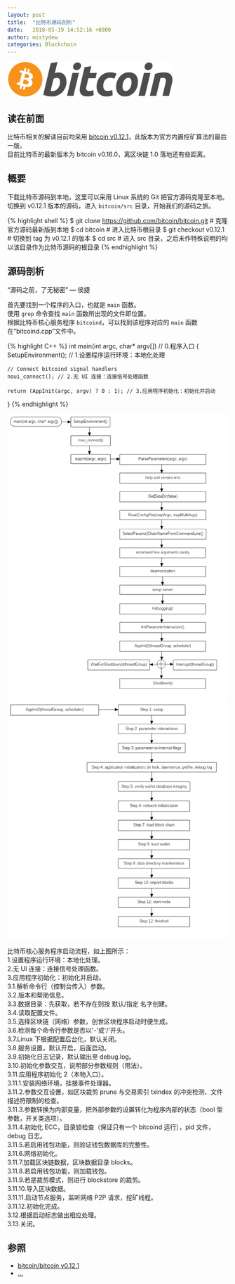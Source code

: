 ```yaml
---
layout: post
title:  "比特币源码剖析"
date:   2018-05-19 14:52:16 +0800
author: mistydew
categories: Blockchain
---
```

![bitcoin](/images/20180504/bitcoin.svg)

## 读在前面
比特币相关的解读目前均采用 [bitcoin v0.12.1](https://github.com/bitcoin/bitcoin/tree/v0.12.1)，此版本为官方内置挖矿算法的最后一版。<br>
目前比特币的最新版本为 bitcoin v0.16.0，离区块链 1.0 落地还有些距离。

## 概要
下载比特币源码到本地，这里可以采用 Linux 系统的 Git 把官方源码克隆至本地。<br>
切换到 v0.12.1 版本的源码，进入 `bitcoin/src` 目录，开始我们的源码之旅。

{% highlight shell %}
$ git clone https://github.com/bitcoin/bitcoin.git # 克隆官方源码最新版到本地
$ cd bitcoin # 进入比特币根目录
$ git checkout v0.12.1 # 切换到 tag 为 v0.12.1 的版本
$ cd src # 进入 src 目录，之后未作特殊说明的均以该目录作为比特币源码的根目录
{% endhighlight %}

## 源码剖析
“源码之前，了无秘密” — 侯捷<br>

首先要找到一个程序的入口，也就是 `main` 函数。<br>
使用 `grep` 命令查找 `main` 函数所出现的文件即位置。<br>
根据比特币核心服务程序 `bitcoind`，可以找到该程序对应的 `main` 函数在“bitcoind.cpp”文件中。

{% highlight C++ %}
int main(int argc, char* argv[]) // 0.程序入口
{
    SetupEnvironment(); // 1.设置程序运行环境：本地化处理

    // Connect bitcoind signal handlers
    noui_connect(); // 2.无 UI 连接：连接信号处理函数

    return (AppInit(argc, argv) ? 0 : 1); // 3.应用程序初始化：初始化并启动
}
{% endhighlight %}

![](/images/20180519/bitcoindsetup01.png)
![](/images/20180519/bitcoindsetup02.png)

比特币核心服务程序启动流程，如上图所示：<br>
1.设置程序运行环境：本地化处理。<br>
2.无 UI 连接：连接信号处理函数。<br>
3.应用程序初始化：初始化并启动。<br>
3.1.解析命令行（控制台传入）参数。<br>
3.2.版本和帮助信息。<br>
3.3.数据目录：先获取，若不存在则按 默认/指定 名字创建。<br>
3.4.读取配置文件。<br>
3.5.选择区块链（网络）参数，创世区块程序启动时便生成。<br>
3.6.检测每个命令行参数是否以'-'或'/'开头。<br>
3.7.Linux 下根据配置后台化，默认关闭。<br>
3.8.服务设置，默认开启，后面启动。<br>
3.9.初始化日志记录，默认输出至 debug.log。<br>
3.10.初始化参数交互，说明部分参数规则（用法）。<br>
3.11.应用程序初始化 2（本物入口）。<br>
3.11.1.安装网络环境，挂接事件处理器。<br>
3.11.2.参数交互设置，如区块裁剪 prune 与交易索引 txindex 的冲突检测、文件描述符限制的检查。<br>
3.11.3.参数转换为内部变量，把外部参数的设置转化为程序内部的状态（bool 型参数，开关类选项）。<br>
3.11.4.初始化 ECC，目录锁检查（保证只有一个 bitcoind 运行），pid 文件，debug 日志。<br>
3.11.5.若启用钱包功能，则验证钱包数据库的完整性。<br>
3.11.6.网络初始化。<br>
3.11.7.加载区块链数据，区块数据目录 blocks。<br>
3.11.8.若启用钱包功能，则加载钱包。<br>
3.11.9.若是裁剪模式，则进行 blockstore 的裁剪。<br>
3.11.10.导入区块数据。<br>
3.11.11.启动节点服务，监听网络 P2P 请求，挖矿线程。<br>
3.11.12.初始化完成。<br>
3.12.根据启动标志做出相应处理。<br>
3.13.关闭。

## 参照
* [bitcoin/bitcoin v0.12.1](https://github.com/bitcoin/bitcoin/tree/v0.12.1)
* [...](https://github.com/mistydew/blockchain)
